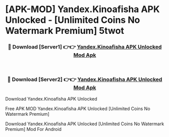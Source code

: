 # [APK-MOD] Yandex.Kinoafisha APK Unlocked - [Unlimited Coins No Watermark Premium] 5twot



<div align="center">
<h3>🔴 Download [Server1] 👉👉 <a href="https://momento.my/?title=Yandex.Kinoafisha_APK_Unlocked">Yandex.Kinoafisha APK Unlocked Mod Apk</a></h3><br>

<h3>🔴 Download [Server2] 👉👉 <a href="https://momento.my/?title=Yandex.Kinoafisha_APK_Unlocked">Yandex.Kinoafisha APK Unlocked Mod Apk</a></h3>
</div>



Download Yandex.Kinoafisha APK Unlocked 

Free APK MOD Yandex.Kinoafisha APK Unlocked [Unlimited Coins No Watermark Premium]

Download Yandex.Kinoafisha APK Unlocked [Unlimited Coins No Watermark Premium] Mod For Android
